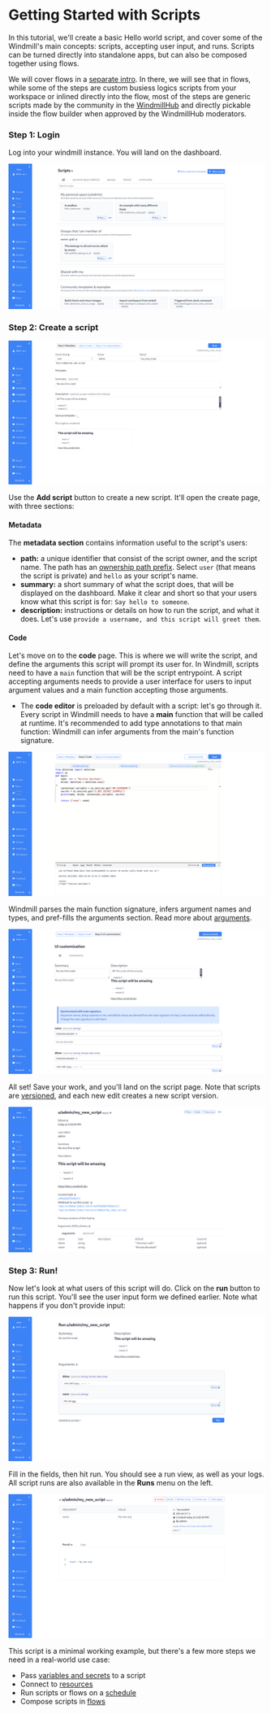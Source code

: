 # Getting Started with Scripts

In this tutorial, we'll create a basic Hello world script, and cover some of the
Windmill's main concepts: scripts, accepting user input, and runs. Scripts can
be turned directly into standalone apps, but can also be composed together using
flows.

We will cover flows in a [separate intro](./intro_flows). In there, we will see
that in flows, while some of the steps are custom busiess logics scripts from
your workspace or inlined directly into the flow, most of the steps are generic
scripts made by the community in the [WindmillHub](https://hub.windmill.dev) and
directly pickable inside the flow builder when approved by the WindmillHub
moderators.

### Step 1: Login

Log into your windmill instance. You will land on the dashboard.

![Dashboard](./assets/intro/dashboard.png)

### Step 2: Create a script

![Add script](./assets/intro/add-script.png)

Use the **Add script** button to create a new script. It'll open the create
page, with three sections:

#### Metadata

The **metadata section** contains information useful to the script's users:

- **path:** a unique identifier that consist of the script owner, and the script
  name. The path has an [ownership path prefix](../reference#owner). Select
  `user` (that means the script is private) and `hello` as your script's name.
- **summary:** a short summary of what the script does, that will be displayed
  on the dashboard. Make it clear and short so that your users know what this
  script is for: `Say hello to someone`.
- **description:** instructions or details on how to run the script, and what it
  does. Let's use `provide a username, and this script will greet them`.

#### Code

Let's move on to the **code** page. This is where we will write the script, and
define the arguments this script will prompt its user for. In Windmill, scripts
need to have a `main` function that will be the script entrypoint. A script
accepting arguments needs to provide a user interface for users to input
argument values and a main function accepting those arguments.

- The **code editor** is preloaded by default with a script: let's go through
  it. Every script in Windmill needs to have a **main** function that will be
  called at runtime. It's recommended to add type annotations to that main
  function: Windmill can infer arguments from the main's function signature.

![Add script](./assets/intro/add-script-2.png)

Windmill parses the main function signature, infers argument names and types,
and pref-fills the arguments section. Read more about
[arguments](../reference#script-arguments).

![Add script](./assets/intro/add-script-3.png)

All set! Save your work, and you'll land on the script page. Note that scripts
are [versioned](../reference#versioning), and each new edit creates a new script
version.

![view](./assets/intro/view-script.png)

### Step 3: Run!

Now let's look at what users of this script will do. Click on the **run** button
to run this script. You'll see the user input form we defined earlier. Note what
happens if you don't provide input:

![Run](./assets/intro/run-script.png)

Fill in the fields, then hit run. You should see a run view, as well as your
logs. All script runs are also available in the **Runs** menu on the left.

![view](./assets/intro/view-result.png)

This script is a minimal working example, but there's a few more steps we need
in a real-world use case:

- Pass [variables and secrets](../how-tos/variables_and_secrets) to a script
- Connect to [resources](../how-tos/create_resources)
- Run scripts or flows on a [schedule](../how-tos/schedule)
- Compose scripts in [flows](./intro_flows)
